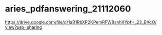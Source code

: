 # aries_pdfanswering_21112060
https://drive.google.com/file/d/1aB1RbXP2KPemRFW8snhXYpfH_23_BXcO/view?usp=sharing
